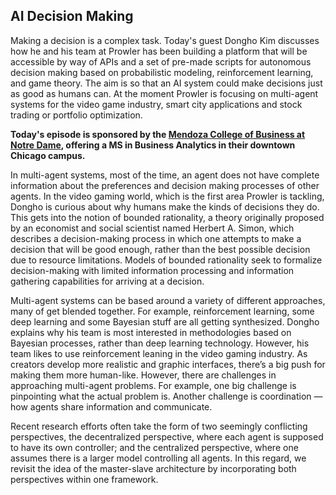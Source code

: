 ## AI Decision Making

Making a decision is a complex task. Today's guest Dongho Kim discusses how he and his team at Prowler has been building a platform that will be accessible by way of APIs and a set of pre-made scripts for autonomous decision making based on probabilistic modeling, reinforcement learning, and game theory. The aim is so that an AI system could make decisions just as good as humans can. At the moment Prowler is focusing on multi-agent systems for the video game industry, smart city applications and stock trading or portfolio optimization.

**Today's episode is sponsored by the [Mendoza College of Business at Notre Dame](mendoza.nd.edu/dataskeptic), offering a MS in Business Analytics in their downtown Chicago campus.**

In multi-agent systems, most of the time, an agent does not have complete information about the preferences and decision making processes of other agents. In the video gaming world, which is the first area Prowler is tackling, Dongho is curious about why humans make the kinds of decisions they do. This gets into the notion of bounded rationality, a theory originally proposed by an economist and social scientist named Herbert A. Simon, which describes a decision-making process in which one attempts to make a decision that will be good enough, rather than the best possible decision due to resource limitations. Models of bounded rationality seek to formalize decision-making with limited information processing and information gathering capabilities for arriving at a decision. 

Multi-agent systems can be based around a variety of different approaches, many of get blended together. For example, reinforcement learning, some deep learning and some Bayesian stuff are all getting synthesized. Dongho explains why his team is  most interested in methodologies based on Bayesian processes, rather than deep learning technology. However, his team likes to use reinforcement leaning in the video gaming industry. As creators develop more realistic and graphic interfaces, there’s a big push for making them more human-like. However, there are challenges in approaching multi-agent problems. For example, one big challenge is pinpointing what the actual problem is. Another challenge is coordination — how agents share information and communicate.

Recent research efforts often take the form of two seemingly conflicting perspectives, the decentralized perspective, where each agent is supposed to have its own controller; and the centralized perspective, where one assumes there is a larger model controlling all agents. In this regard, we revisit the idea of the master-slave architecture by incorporating both perspectives within one framework. 
